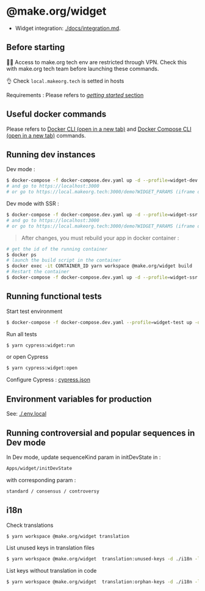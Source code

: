 # @make.org/widget

- Widget integration: [./docs/integration.md](./docs/integration.md).

## Before starting

:guardsman: Access to make.org tech env are restricted through VPN. Check this with make.org tech team before launching these commands.

:ok_hand: Check `local.makeorg.tech` is setted in hosts

Requirements :
Please refers to [_getting started_ section](../../README.md#getting-started)

## Useful docker commands

Please refers to <a href="https://docs.docker.com/engine/reference/commandline/docker/" target="_blank">Docker CLI (open in a new tab)</a> and <a href="https://docs.docker.com/compose/reference/" target="_blank">Docker Compose CLI (open in a new tab)</a> commands.

## Running dev instances

Dev mode :

```bash
$ docker-compose -f docker-compose.dev.yaml up -d --profile=widget-dev up -d
# and go to https://localhost:3000
# or go to https://local.makeorg.tech:3000/demo?WIDGET_PARAMS (iframe demo)
```

Dev mode with SSR :

```bash
$ docker-compose -f docker-compose.dev.yaml up -d --profile=widget-ssr up -d
# and go to https://localhost:3000
# or go to https://local.makeorg.tech:3000/demo?WIDGET_PARAMS (iframe demo)
```

> After changes, you must rebuild your app in docker container :

```bash
# get the id of the running container
$ docker ps
# launch the build script in the container
$ docker exec -it CONTAINER_ID yarn workspace @make.org/widget build
# Restart the container
$ docker-compose -f docker-compose.dev.yaml up -d --profile=widget-ssr restart
```

## Running functional tests

Start test environment

```bash
$ docker-compose -f docker-compose.dev.yaml --profile=widget-test up -d
```

Run all tests

```bash
$ yarn cypress:widget:run
```

or open Cypress

```bash
$ yarn cypress:widget:open
```

Configure Cypress : [cypress.json](./cypress.json)

## Environment variables for production

See: [./.env.local](./.env.local)

## Running controversial and popular sequences in Dev mode

In Dev mode, update sequenceKind param in initDevState in :

```bash
Apps/widget/initDevState
```

with corresponding param :

```bash
standard / consensus / controversy
```

## i18n

Check translations

```bash
$ yarn workspace @make.org/widget translation
```

List unused keys in translation files

```bash
$ yarn workspace @make.org/widget  translation:unused-keys -d ./i18n -l fr
```

List keys without translation in code

```bash
$ yarn workspace @make.org/widget  translation:orphan-keys -d ./i18n -l fr
```



